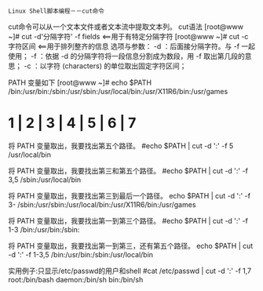 	Linux Shell脚本编程－－cut命令

cut命令可以从一个文本文件或者文本流中提取文本列。
cut语法
[root@www ~]# cut -d'分隔字符' -f fields <==用于有特定分隔字符
[root@www ~]# cut -c 字符区间            <==用于排列整齐的信息
选项与参数：
-d  ：后面接分隔字符。与 -f 一起使用；
-f  ：依据 -d 的分隔字符将一段信息分割成为数段，用 -f 取出第几段的意思；
-c  ：以字符 (characters) 的单位取出固定字符区间；
 
PATH 变量如下
[root@www ~]# echo $PATH
/bin:/usr/bin:/sbin:/usr/sbin:/usr/local/bin:/usr/X11R6/bin:/usr/games
# 1 | 2       | 3   | 4       | 5            | 6            | 7
 
将 PATH 变量取出，我要找出第五个路径。
#echo $PATH | cut -d ':' -f 5
/usr/local/bin
 
将 PATH 变量取出，我要找出第三和第五个路径。
#echo $PATH | cut -d ':' -f 3,5
/sbin:/usr/local/bin
 
将 PATH 变量取出，我要找出第三到最后一个路径。
echo $PATH | cut -d ':' -f 3-
/sbin:/usr/sbin:/usr/local/bin:/usr/X11R6/bin:/usr/games
 
将 PATH 变量取出，我要找出第一到第三个路径。
#echo $PATH | cut -d ':' -f 1-3
/bin:/usr/bin:/sbin:
 
 
将 PATH 变量取出，我要找出第一到第三，还有第五个路径。
echo $PATH | cut -d ':' -f 1-3,5
/bin:/usr/bin:/sbin:/usr/local/bin
 
实用例子:只显示/etc/passwd的用户和shell
#cat /etc/passwd | cut -d ':' -f 1,7 
root:/bin/bash
daemon:/bin/sh
bin:/bin/sh